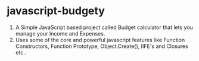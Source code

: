 # javascript-budgety
1) A Simple JavaScript based project called Budget calculator that lets you manage your Income and Expenses. 
2) Uses some of the core and powerful javascript features like Function Constructors, Function Prototype, Object.Create(), IIFE's and Closures etc..

